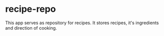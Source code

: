 # recipe-repo
This app serves as repository for recipes. It stores recipes, it's ingredients and direction of cooking.
